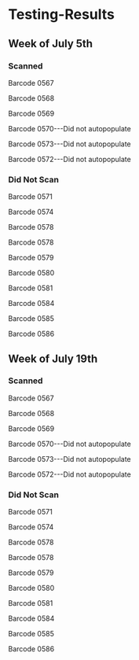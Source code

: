 # Testing-Results
## Week of July 5th
### Scanned
Barcode 0567

Barcode 0568

Barcode 0569

Barcode 0570---Did not autopopulate

Barcode 0573---Did not autopopulate

Barcode 0572---Did not autopopulate

### Did Not Scan
Barcode 0571

Barcode 0574

Barcode 0578

Barcode 0578

Barcode 0579

Barcode 0580

Barcode 0581

Barcode 0584

Barcode 0585

Barcode 0586

## Week of July 19th
### Scanned
Barcode 0567

Barcode 0568

Barcode 0569

Barcode 0570---Did not autopopulate

Barcode 0573---Did not autopopulate

Barcode 0572---Did not autopopulate

### Did Not Scan
Barcode 0571

Barcode 0574

Barcode 0578

Barcode 0578

Barcode 0579

Barcode 0580

Barcode 0581

Barcode 0584

Barcode 0585

Barcode 0586

